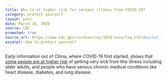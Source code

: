 ```yaml
---
title: Who is at higher risk for serious illness from COVID-19?
category: protect-yourself
layout: post
date: March 16, 2020
source: CDC
promoted: true
source_url: https://www.cdc.gov/coronavirus/2019-ncov/faq.html#anchor_1584386949645
excerpt: How to protect yourself
---
```


Early information out of China, where COVID-19 first started, shows that <a href="https://www.cdc.gov/coronavirus/2019-ncov/specific-groups/high-risk-complications.html">some people are at higher risk</a>  of getting very sick from this illness including older adults, and people who have serious chronic medical conditions like heart disease, diabetes,
and lung disease.


